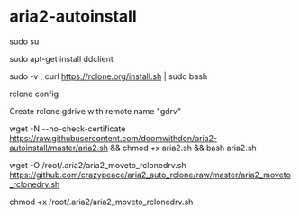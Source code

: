 # aria2-autoinstall

sudo su

sudo apt-get install ddclient

sudo -v ; curl https://rclone.org/install.sh | sudo bash

rclone config

Create rclone gdrive with remote name "gdrv"

wget -N --no-check-certificate https://raw.githubusercontent.com/doomwithdon/aria2-autoinstall/master/aria2.sh && chmod +x aria2.sh && bash aria2.sh

wget -O /root/.aria2/aria2_moveto_rclonedrv.sh https://github.com/crazypeace/aria2_auto_rclone/raw/master/aria2_moveto_rclonedrv.sh

chmod +x /root/.aria2/aria2_moveto_rclonedrv.sh





